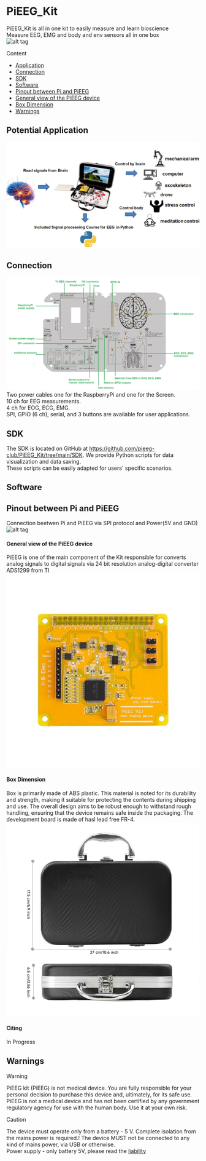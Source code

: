 # PiEEG_Kit
PiEEG_Kit is all in one kit to easily measure and learn bioscience   
Measure EEG, EMG and body and env sensors all in one box  
![alt tag](https://github.com/pieeg-club/PiEEG_Kit/blob/main/images/pieeg_kit_2.png "General View")


Content
- [Application](https://github.com/pieeg-club/PiEEG_Kit?tab=readme-ov-file#potential-application)
- [Connection](https://github.com/pieeg-club/PiEEG_Kit?tab=readme-ov-file#connection)
-  [SDK](https://github.com/pieeg-club/PiEEG_Kit?tab=readme-ov-file#sdk)
-  [Software](https://github.com/pieeg-club/PiEEG_Kit?tab=readme-ov-file#software)
-  [Pinout between Pi and PiEEG](https://github.com/pieeg-club/PiEEG_Kit?tab=readme-ov-file#pinout-between-pi-and-pieeg)  
-  [General view of the PiEEG device](https://github.com/pieeg-club/PiEEG_Kit?tab=readme-ov-file#general-view-of-the-pieeg-device)  
-  [Box Dimension](https://github.com/pieeg-club/PiEEG_Kit?tab=readme-ov-file#box-dimension)  
-  [Warnings](https://github.com/pieeg-club/PiEEG_Kit?tab=readme-ov-file#warnings)  


## Potential Application   

![alt tag](https://github.com/pieeg-club/PiEEG_Kit/blob/main/images/application.png "Application")

## Connection
![alt tag](https://github.com/pieeg-club/PiEEG_Kit/blob/main/images/connection.jpeg "Connection")
Two power cables one for the RaspberryPi and one for the Screen.   
10 ch for EEG measurements.   
4 ch for EOG, ECG, EMG.  
SPI, GPIO (6 ch), serial, and 3 buttons are available for user applications.   


## SDK 
The SDK is located on GitHub at https://github.com/pieeg-club/PiEEG_Kit/tree/main/SDK. We provide Python scripts for data visualization and data saving.  
These scripts can be easily adapted for users' specific scenarios.  

## Software 


## Pinout between Pi and PiEEG  
Connection beetwen Pi and PiEEG via SPI protocol and Power(5V and GND)  
![alt tag](https://github.com/pieeg-club/PiEEG/blob/main/images/pins2.bmp "spi")


#### General view of the PiEEG device  
PiEEG is one of the main component of the Kit responsible for converts analog signals to digital signals via 24 bit resolution analog-digital converter ADS1299 from TI   
![alt tag](https://github.com/pieeg-club/PiEEG_Kit/blob/main/images/pieeg.jpg "PiEEG")

#### Box Dimension
Box is primarily made of ABS plastic. This material is noted for its durability and strength, making it suitable for protecting the contents during shipping and use. The overall design aims to be robust enough to withstand rough handling, ensuring that the device remains safe inside the packaging. The development board is made of hasl lead free FR-4. 
![alt tag](https://github.com/pieeg-club/PiEEG_Kit/blob/main/images/pieeg_size.jpg "Size")

#### Citing 
In Progress 

## Warnings
>[!WARNING]
> PiEEG kit (PiEEG) is not medical device. You are fully responsible for your personal decision to purchase this device and, ultimately, for its safe use. PiEEG is not a medical device and has not been certified by any government regulatory agency for use with the human body. Use it at your own risk.  

>[!CAUTION]
> The device must operate only from a battery - 5 V. Complete isolation from the mains power is required.! The device MUST not be connected to any kind of mains power, via USB or otherwise.   
> Power supply - only battery 5V, please read the [liability](https://pieeg.com/liability/)


